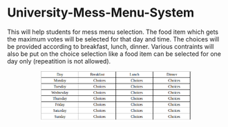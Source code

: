 # University-Mess-Menu-System
This will help students for mess menu selection. The food item which gets the maximum votes will be selected for that day and time. The choices will be provided according to breakfast, lunch, dinner. Various contraints will also be put on the choice selection like a food item can be selected for one day only (repeatition is not allowed).    
<p align="center">
  <img src="/images/Screenshot from 2019-09-02 21-01-54.png" width="350" title="View Plan">
 
</p>
